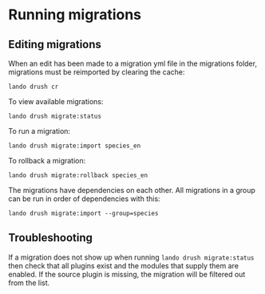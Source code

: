 # Running migrations

## Editing migrations

When an edit has been made to a migration yml file in the migrations folder,
migrations must be reimported by clearing the cache:

`lando drush cr`

To view available migrations:

`lando drush migrate:status`

To run a migration:

`lando drush migrate:import species_en`

To rollback a migration:

`lando drush migrate:rollback species_en`

The migrations have dependencies on each other. All migrations in a group can
be run in order of dependencies with this:

`lando drush migrate:import --group=species`

## Troubleshooting

If a migration does not show up when running `lando drush migrate:status` then
check that all plugins exist and the modules that supply them are enabled. If
the source plugin is missing, the migration will be filtered out from the list.
